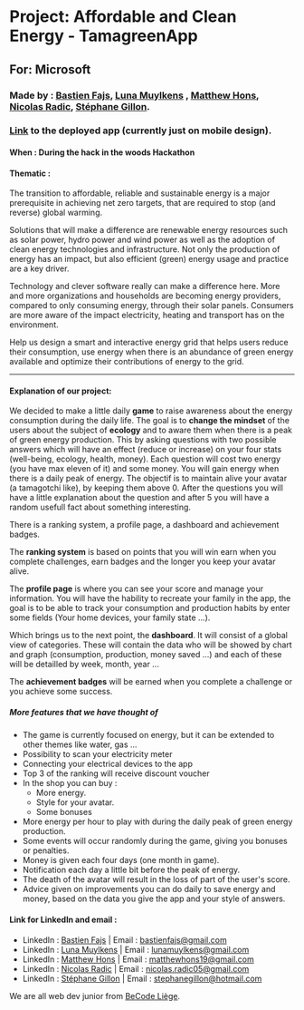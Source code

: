 # Project:  Affordable and Clean Energy - TamagreenApp

## For:  Microsoft

### Made by : [Bastien Fajs](https://github.com/SashBFa), [Luna Muylkens](https://github.com/lunashagit) , [Matthew Hons](https://github.com/MatthewHons), [Nicolas Radic](https://github.com/NicolasRadic), [Stéphane Gillon](https://github.com/rulles13).

### [Link](https://tamagreen.azurewebsites.net/) to the deployed app (currently just on mobile design).

#### When : During the hack in the woods Hackathon

#### Thematic : 
The transition to affordable, reliable and sustainable energy is a major prerequisite in achieving net zero targets, that are required to stop (and reverse) global warming. 

Solutions that will make a difference are renewable energy resources such as solar power, hydro power and wind power as well as the adoption of clean energy technologies and infrastructure. Not only the production of energy has an impact, but also efficient (green) energy usage and practice are a key driver.

Technology and clever software really can make a difference here. More and more organizations and households are becoming energy providers, compared to only consuming energy, through their solar panels. Consumers are more aware of the impact electricity, heating and transport has on the environment.

Help us design a smart and interactive energy grid that helps users reduce their consumption, use energy when there is an abundance of green energy available and optimize their contributions of
energy to the grid.

---
#### Explanation of our project:

We decided to make a little daily <strong>game</strong> to raise awareness about the energy consumption during the daily life. The goal is to <strong>change the mindset</strong> of the users about the subject of <strong>ecology</strong> and to aware them when there is a peak of green energy production. This by asking questions with two possible answers which will have an effect (reduce or increase) on your four stats (well-being, ecology, health, money). Each question will cost two energy (you have max eleven of it) and some money. You will gain energy when there is a daily peak of energy. The objectif is to maintain alive your avatar (a tamagotchi like), by keeping them above 0.
After the questions you will have a little explanation about the question and after 5 you will have a random usefull fact about something interesting.

There is a ranking system, a profile page, a dashboard and achievement badges.

The <strong>ranking system</strong> is based on points that you will win earn when you complete challenges, earn badges and the longer you keep your avatar alive.

The <strong>profile page</strong> is where you can see your score and manage your information. You will have the hability to recreate your family in the app, the goal is to be able to track your consumption and production habits by enter some fields (Your home devices, your family state ...).

Which brings us to the next point, the <strong>dashboard</strong>. It will consist of a global view of categories. These will contain the data who will be showed by chart and graph (consumption, production, money saved ...) and each of these will be detailled by week, month, year ...

The <strong>achievement badges</strong> will be earned when you complete a challenge or you achieve some success.


##### More features that we have thought of

- The game is currently focused on energy, but it can be extended to other themes like water, gas ...
- Possibility to scan your electricity meter
- Connecting your electrical devices to the app 
- Top 3 of the ranking will receive discount voucher
- In the shop you can buy : 
    * More energy.
    * Style for your avatar.
    * Some bonuses
- More energy per hour to play with during the daily peak of green energy production.
- Some events will occur randomly during the game, giving you bonuses or penalties.
- Money is given each four days (one month in game).
- Notification each day a little bit before the peak of energy.
- The death of the avatar will result in the loss of part of the user's score.
- Advice given on improvements you can do daily to save energy and money, based on the data you give the app and your style of answers.

#### Link for LinkedIn and email : 

- LinkedIn : [Bastien Fajs](https://www.linkedin.com/in/bastien-fajs-397706230/) | Email : bastienfajs@gmail.com
- LinkedIn : [Luna Muylkens](https://www.linkedin.com/in/luna-muylkens/) | Email : lunamuylkens@gmail.com
- LinkedIn : [Matthew Hons](https://www.linkedin.com/in/matthew-hons/) | Email : matthewhons19@gmail.com
- LinkedIn : [Nicolas Radic](https://www.linkedin.com/in/nicolas-radic-902676230/) | Email : nicolas.radic05@gmail.com
- LinkedIn : [Stéphane Gillon](https://www.linkedin.com/in/st%C3%A9phane-gillon-593b2b120/) | Email : stephanegillon@hotmail.com

We are all web dev junior from [BeCode Liège](https://becode.org/fr/a-propos-de-nous/nos-campus/liege/).